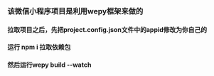 ### 该微信小程序项目是利用wepy框架来做的
#### 拉取项目之后，先把project.config.json文件中的appid修改为你自己的
#### 运行 npm i 拉取依赖包
#### 然后运行wepy build --watch
